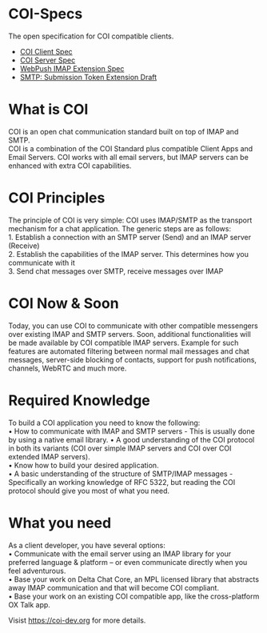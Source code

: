 # COI-Specs
The open specification for COI compatible clients.

* [COI Client Spec](coi-client-spec.md)
* [COI Server Spec](coi-server-spec.md)
* [WebPush IMAP Extension Spec](webpush-spec.md)
* [SMTP: Submission Token Extension Draft](https://datatracker.ietf.org/doc/draft-slusarz-extra-smtp-submission-token/)

# What is COI
COI is an open chat communication standard built on top of IMAP and SMTP.  
COI is a combination of the COI Standard plus compatible Client Apps and Email Servers. 
COI works with all email servers, but IMAP servers can be enhanced with extra COI capabilities.  

# COI Principles
The principle of COI is very simple: COI uses IMAP/SMTP as the transport mechanism for a chat application.
The generic steps are as follows:  
	1.	Establish a connection with an SMTP server (Send) and an IMAP server (Receive)  
	2.	Establish the capabilities of the IMAP server. This determines how you communicate with it  
	3.	Send chat messages over SMTP, receive messages over IMAP  

# COI Now & Soon
Today, you can use COI to communicate with other compatible messengers over existing IMAP and SMTP servers.
Soon, additional functionalities will be made available by COI compatible IMAP servers. Example for such features are automated filtering between normal mail messages and chat messages, server-side blocking of contacts, support for push notifications, channels, WebRTC and much more.

# Required Knowledge
To build a COI application you need to know the following:  
	•	How to communicate with IMAP and SMTP servers - This is usually done by using a native email library.
	•	A good understanding of the COI protocol in both its variants (COI over simple IMAP servers and COI over COI extended IMAP servers).  
	•	Know how to build your desired application.  
	•	A basic understanding of the structure of SMTP/IMAP messages - Specifically an working knowledge of RFC 5322, but reading the COI protocol should give you most of what you need.

# What you need
As a client developer, you have several options:  
	•	Communicate with the email server using an IMAP library for your preferred language & platform – or even communicate directly when you feel adventurous.  
	•	Base your work on Delta Chat Core, an MPL licensed library that abstracts away IMAP communication and that will become COI compliant.  
	•	Base your work on an existing COI compatible app, like the cross-platform OX Talk app.  
	
Visist https://coi-dev.org for more details.
